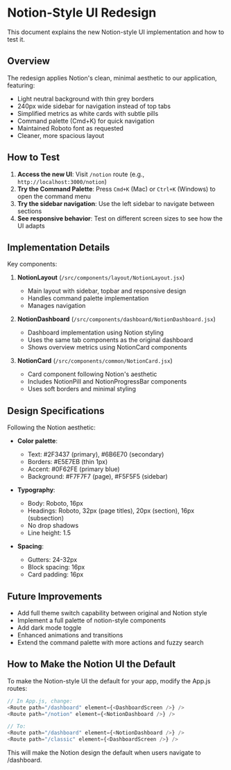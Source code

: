 # Notion-Style UI Redesign

This document explains the new Notion-style UI implementation and how to test it.

## Overview

The redesign applies Notion's clean, minimal aesthetic to our application, featuring:

- Light neutral background with thin grey borders
- 240px wide sidebar for navigation instead of top tabs
- Simplified metrics as white cards with subtle pills
- Command palette (Cmd+K) for quick navigation
- Maintained Roboto font as requested
- Cleaner, more spacious layout

## How to Test

1. **Access the new UI**: Visit `/notion` route (e.g., `http://localhost:3000/notion`)
2. **Try the Command Palette**: Press `Cmd+K` (Mac) or `Ctrl+K` (Windows) to open the command menu
3. **Try the sidebar navigation**: Use the left sidebar to navigate between sections
4. **See responsive behavior**: Test on different screen sizes to see how the UI adapts

## Implementation Details

Key components:

1. **NotionLayout** (`/src/components/layout/NotionLayout.jsx`)
   - Main layout with sidebar, topbar and responsive design
   - Handles command palette implementation
   - Manages navigation

2. **NotionDashboard** (`/src/components/dashboard/NotionDashboard.jsx`)
   - Dashboard implementation using Notion styling
   - Uses the same tab components as the original dashboard
   - Shows overview metrics using NotionCard components

3. **NotionCard** (`/src/components/common/NotionCard.jsx`)
   - Card component following Notion's aesthetic
   - Includes NotionPill and NotionProgressBar components
   - Uses soft borders and minimal styling

## Design Specifications

Following the Notion aesthetic:

- **Color palette**: 
  - Text: #2F3437 (primary), #6B6E70 (secondary)
  - Borders: #E5E7EB (thin 1px)
  - Accent: #0F62FE (primary blue)
  - Background: #F7F7F7 (page), #F5F5F5 (sidebar)

- **Typography**:
  - Body: Roboto, 16px
  - Headings: Roboto, 32px (page titles), 20px (section), 16px (subsection)
  - No drop shadows
  - Line height: 1.5

- **Spacing**:
  - Gutters: 24-32px 
  - Block spacing: 16px
  - Card padding: 16px

## Future Improvements

- Add full theme switch capability between original and Notion style
- Implement a full palette of notion-style components
- Add dark mode toggle
- Enhanced animations and transitions
- Extend the command palette with more actions and fuzzy search

## How to Make the Notion UI the Default

To make the Notion-style UI the default for your app, modify the App.js routes:

```javascript
// In App.js, change:
<Route path="/dashboard" element={<DashboardScreen />} />
<Route path="/notion" element={<NotionDashboard />} />

// To:
<Route path="/dashboard" element={<NotionDashboard />} />
<Route path="/classic" element={<DashboardScreen />} />
```

This will make the Notion design the default when users navigate to /dashboard.